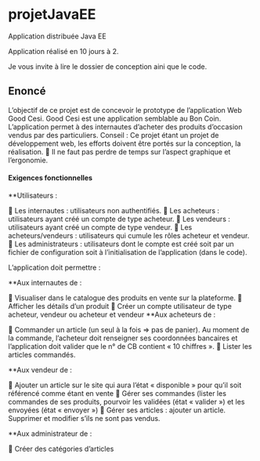 # projetJavaEE
Application distribuée Java EE

Application réalisé en 10 jours à 2. 

Je vous invite à lire le dossier de conception aini que le code. 

## Enoncé

L’objectif de ce projet est de concevoir le prototype de l’application Web Good Cesi.
Good Cesi est une application semblable au Bon Coin. L’application permet à des internautes d’acheter des produits d’occasion vendus par des particuliers.
Conseil :
Ce projet étant un projet de développement web, les efforts doivent être portés sur la conception, la réalisation.
 Il ne faut pas perdre de temps sur l’aspect graphique et l’ergonomie.

#### Exigences fonctionnelles

**Utilisateurs :  

 Les internautes : utilisateurs non authentifiés.
 Les acheteurs : utilisateurs ayant créé un compte de type acheteur.
 Les vendeurs : utilisateurs ayant créé un compte de type vendeur.
 Les acheteurs/vendeurs : utilisateurs qui cumule les rôles acheteur et vendeur.
 Les administrateurs : utilisateurs dont le compte est créé soit par un fichier de configuration soit à l’initialisation de l’application (dans le code).  

L’application doit permettre :  

**Aux internautes de :  

 Visualiser dans le catalogue des produits en vente sur la plateforme.
 Afficher les détails d’un produit
 Créer un compte utilisateur de type acheteur, vendeur ou acheteur et vendeur
**Aux acheteurs de :  

 Commander un article (un seul à la fois => pas de panier). Au moment de la commande, l’acheteur doit renseigner ses coordonnées bancaires et l’application doit valider que le n° de CB contient « 10 chiffres ».
 Lister les articles commandés.  

**Aux vendeur de :  

 Ajouter un article sur le site qui aura l’état « disponible » pour qu’il soit référencé comme étant en vente
 Gérer ses commandes (lister les commandes de ses produits, pourvoir les validées (état « valider ») et les envoyées (état « envoyer »)
 Gérer ses articles : ajouter un article. Supprimer et modifier s’ils ne sont pas vendus.  

**Aux administrateur de :  

 Créer des catégories d’articles
